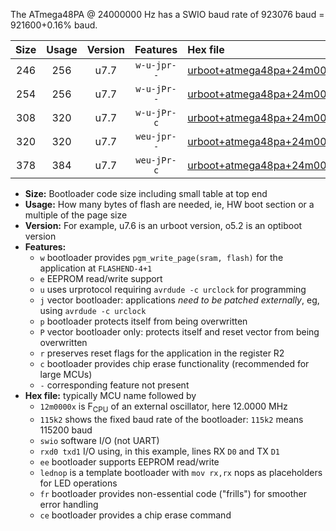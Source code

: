 The ATmega48PA @ 24000000 Hz has a SWIO baud rate of 923076 baud = 921600+0.16% baud.

|Size|Usage|Version|Features|Hex file|
|:-:|:-:|:-:|:-:|:--|
|246|256|u7.7|`w-u-jpr--`|[urboot+atmega48pa+24m0000x++921k6_swio_rxd0_txd1_lednop.hex](https://raw.githubusercontent.com/stefanrueger/urboot.hex/main/mcus/atmega48pa/external_oscillator/fcpu+24m0000_Hz/br++921k6_bps/urboot+atmega48pa+24m0000x++921k6_swio_rxd0_txd1_lednop.hex)|
|254|256|u7.7|`w-u-jPr--`|[urboot+atmega48pa+24m0000x++921k6_swio_rxd0_txd1.hex](https://raw.githubusercontent.com/stefanrueger/urboot.hex/main/mcus/atmega48pa/external_oscillator/fcpu+24m0000_Hz/br++921k6_bps/urboot+atmega48pa+24m0000x++921k6_swio_rxd0_txd1.hex)|
|308|320|u7.7|`w-u-jPr-c`|[urboot+atmega48pa+24m0000x++921k6_swio_rxd0_txd1_lednop_fr_ce.hex](https://raw.githubusercontent.com/stefanrueger/urboot.hex/main/mcus/atmega48pa/external_oscillator/fcpu+24m0000_Hz/br++921k6_bps/urboot+atmega48pa+24m0000x++921k6_swio_rxd0_txd1_lednop_fr_ce.hex)|
|320|320|u7.7|`weu-jpr--`|[urboot+atmega48pa+24m0000x++921k6_swio_rxd0_txd1_ee_lednop.hex](https://raw.githubusercontent.com/stefanrueger/urboot.hex/main/mcus/atmega48pa/external_oscillator/fcpu+24m0000_Hz/br++921k6_bps/urboot+atmega48pa+24m0000x++921k6_swio_rxd0_txd1_ee_lednop.hex)|
|378|384|u7.7|`weu-jPr-c`|[urboot+atmega48pa+24m0000x++921k6_swio_rxd0_txd1_ee_lednop_fr_ce.hex](https://raw.githubusercontent.com/stefanrueger/urboot.hex/main/mcus/atmega48pa/external_oscillator/fcpu+24m0000_Hz/br++921k6_bps/urboot+atmega48pa+24m0000x++921k6_swio_rxd0_txd1_ee_lednop_fr_ce.hex)|

- **Size:** Bootloader code size including small table at top end
- **Usage:** How many bytes of flash are needed, ie, HW boot section or a multiple of the page size
- **Version:** For example, u7.6 is an urboot version, o5.2 is an optiboot version
- **Features:**
  + `w` bootloader provides `pgm_write_page(sram, flash)` for the application at `FLASHEND-4+1`
  + `e` EEPROM read/write support
  + `u` uses urprotocol requiring `avrdude -c urclock` for programming
  + `j` vector bootloader: applications *need to be patched externally*, eg, using `avrdude -c urclock`
  + `p` bootloader protects itself from being overwritten
  + `P` vector bootloader only: protects itself and reset vector from being overwritten
  + `r` preserves reset flags for the application in the register R2
  + `c` bootloader provides chip erase functionality (recommended for large MCUs)
  + `-` corresponding feature not present
- **Hex file:** typically MCU name followed by
  + `12m0000x` is F<sub>CPU</sub> of an external oscillator, here 12.0000 MHz
  + `115k2` shows the fixed baud rate of the bootloader: `115k2` means 115200 baud
  + `swio` software I/O (not UART)
  + `rxd0 txd1` I/O using, in this example, lines RX `D0` and TX `D1`
  + `ee` bootloader supports EEPROM read/write
  + `lednop` is a template bootloader with `mov rx,rx` nops as placeholders for LED operations
  + `fr` bootloader provides non-essential code ("frills") for smoother error handling
  + `ce` bootloader provides a chip erase command

